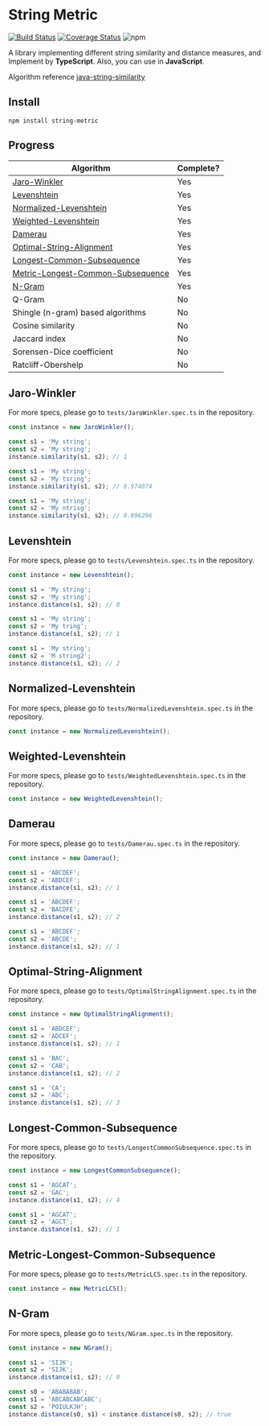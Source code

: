 # String Metric

[![Build Status](https://travis-ci.com/hellojayjay/string-metric.svg?branch=master)](https://travis-ci.com/hellojayjay/string-metric) [![Coverage Status](https://coveralls.io/repos/github/hellojayjay/string-metric/badge.svg?branch=master)](https://coveralls.io/github/hellojayjay/string-metric?branch=master)
![npm](https://img.shields.io/npm/dm/string-metric)

A library implementing different string similarity and distance measures, and Implement by **TypeScript**. Also, you can use in **JavaScript**.

Algorithm reference [java-string-similarity](https://github.com/tdebatty/java-string-similarity)

## Install

`npm install string-metric`

## Progress

| Algorithm                                         | Complete? |
| ------------------------------------------------- | --------- |
| [Jaro-Winkler](#Jaro-Winkler)                     | Yes       |
| [Levenshtein](#Levenshtein)                       | Yes       |
| [Normalized-Levenshtein](#Normalized-Levenshtein) | Yes       |
| [Weighted-Levenshtein](#Weighted-Levenshtein)     | Yes       |
| [Damerau](#Damerau)                               | Yes       |
| [Optimal-String-Alignment](#Optimal-String-Alignment)     |Yes|
| [Longest-Common-Subsequence](#Longest-Common-Subsequence) | Yes     |
| [Metric-Longest-Common-Subsequence](#Metric-Longest-Common-Subsequence) | Yes     |
| [N-Gram](#N-Gram)                                 | Yes     |
| Q-Gram                                            | No        |
| Shingle (n-gram) based algorithms                 | No        |
| Cosine similarity                                 | No        |
| Jaccard index                                     | No        |
| Sorensen-Dice coefficient                         | No        |
| Ratcliff-Obershelp                                | No        |

## Jaro-Winkler

For more specs, please go to `tests/JaroWinkler.spec.ts` in the repository.

```typescript
const instance = new JaroWinkler();

const s1 = 'My string';
const s2 = 'My string';
instance.similarity(s1, s2); // 1

const s1 = 'My string';
const s2 = 'My tsring';
instance.similarity(s1, s2); // 0.974074

const s1 = 'My string';
const s2 = 'My ntrisg';
instance.similarity(s1, s2); // 0.896296
```

## Levenshtein

For more specs, please go to `tests/Levenshtein.spec.ts` in the repository.

```typescript
const instance = new Levenshtein();

const s1 = 'My string';
const s2 = 'My string';
instance.distance(s1, s2); // 0

const s1 = 'My string';
const s2 = 'My tring';
instance.distance(s1, s2); // 1

const s1 = 'My string';
const s2 = 'M string2';
instance.distance(s1, s2); // 2
```

## Normalized-Levenshtein

For more specs, please go to `tests/NormalizedLevenshtein.spec.ts` in the repository.

```typescript
const instance = new NormalizedLevenshtein();
```

## Weighted-Levenshtein

For more specs, please go to `tests/WeightedLevenshtein.spec.ts` in the repository.

```typescript
const instance = new WeightedLevenshtein();
```

## Damerau

For more specs, please go to `tests/Damerau.spec.ts` in the repository.

```typescript
const instance = new Damerau();

const s1 = 'ABCDEF';
const s2 = 'ABDCEF';
instance.distance(s1, s2); // 1

const s1 = 'ABCDEF';
const s2 = 'BACDFE';
instance.distance(s1, s2); // 2

const s1 = 'ABCDEF';
const s2 = 'ABCDE';
instance.distance(s1, s2); // 1
```

## Optimal-String-Alignment

For more specs, please go to `tests/OptimalStringAlignment.spec.ts` in the repository.

```typescript
const instance = new OptimalStringAlignment();

const s1 = 'ABDCEF';
const s2 = 'ADCEF';
instance.distance(s1, s2); // 1

const s1 = 'BAC';
const s2 = 'CAB';
instance.distance(s1, s2); // 2

const s1 = 'CA';
const s2 = 'ABC';
instance.distance(s1, s2); // 3
```

## Longest-Common-Subsequence

For more specs, please go to `tests/LongestCommonSubsequence.spec.ts` in the repository.

```typescript
const instance = new LongestCommonSubsequence();

const s1 = 'AGCAT';
const s2 = 'GAC';
instance.distance(s1, s2); // 4

const s1 = 'AGCAT';
const s2 = 'AGCT';
instance.distance(s1, s2); // 1
```

## Metric-Longest-Common-Subsequence

For more specs, please go to `tests/MetricLCS.spec.ts` in the repository.

```typescript
const instance = new MetricLCS();
```

## N-Gram

For more specs, please go to `tests/NGram.spec.ts` in the repository.

```typescript
const instance = new NGram();

const s1 = 'SIJK';
const s2 = 'SIJK';
instance.distance(s1, s2); // 0

const s0 = 'ABABABAB';
const s1 = 'ABCABCABCABC';
const s2 = 'POIULKJH';
instance.distance(s0, s1) < instance.distance(s0, s2); // true
```

